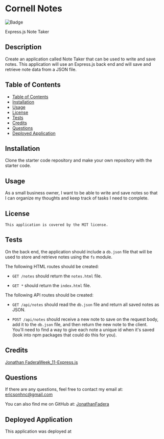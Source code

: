 # Cornell Notes

![Badge](https://img.shields.io/badge/License-MIT-blue.svg)

Express.js Note Taker 

## Description 
Create an application called Note Taker that can be used to write and save notes. This application will use an Express.js back end and will save and retrieve note data from a JSON file.

## Table of Contents 
  - [Table of Contents](#table-of-contents)
  - [Installation](#installation)
  - [Usage](#usage)
  - [License](#license)
  - [Tests](#tests)
  - [Credits](#credits)
  - [Questions](#questions)
  - [Deployed Application](#deployed-application)

## Installation
Clone the starter code repository and make your own repository with the starter code.

## Usage
As a small business owner, I want to be able to write and save notes so that I can organize my thoughts and keep track of tasks I need to complete.

## License
    This application is covered by the MIT license.

## Tests
On the back end, the application should include a `db.json` file that will be used to store and retrieve notes using the `fs` module.

The following HTML routes should be created:

* `GET /notes` should return the `notes.html` file.

* `GET *` should return the `index.html` file.

The following API routes should be created:

* `GET /api/notes` should read the `db.json` file and return all saved notes as JSON.

* `POST /api/notes` should receive a new note to save on the request body, add it to the `db.json` file, and then return the new note to the client. You'll need to find a way to give each note a unique id when it's saved (look into npm packages that could do this for you).


## Credits
[Jonathan Fadera](https://github.com/JonathanFadera)[Week_11-Express.js]()

## Questions
If there are any questions, feel free to contact my email at: ericsonhnc@gmail.com

You can also find me on GitHub at: [JonathanFadera](https://www.github.com/JonathanFadera)

## Deployed Application
This application was deployed at []()
